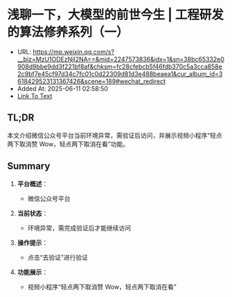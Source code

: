 # 浅聊一下，大模型的前世今生 | 工程研发的算法修养系列（一）
- URL: https://mp.weixin.qq.com/s?__biz=MzU1ODEzNjI2NA==&mid=2247573836&idx=1&sn=38bc65332e0908d9bbe9dd3f221bf8af&chksm=fc28cfebcb5f46fdb370c5a3cca858e2c9bf7e45cf97d34c7fc01c0d22309d81d3e488beaea1&cur_album_id=3618429523131367426&scene=189#wechat_redirect
- Added At: 2025-06-11 02:58:50
- [Link To Text](2025-06-11-浅聊一下，大模型的前世今生-工程研发的算法修养系列（一）_raw.md)

## TL;DR
本文介绍微信公众号平台当前环境异常，需验证后访问，并展示视频小程序“轻点两下取消赞 Wow，轻点两下取消在看”功能。

## Summary
1. **平台概述**：
   - 微信公众号平台

2. **当前状态**：
   - 环境异常，需完成验证后才能继续访问

3. **操作提示**：
   - 点击“去验证”进行验证

4. **功能展示**：
   - 视频小程序“轻点两下取消赞 Wow，轻点两下取消在看”

